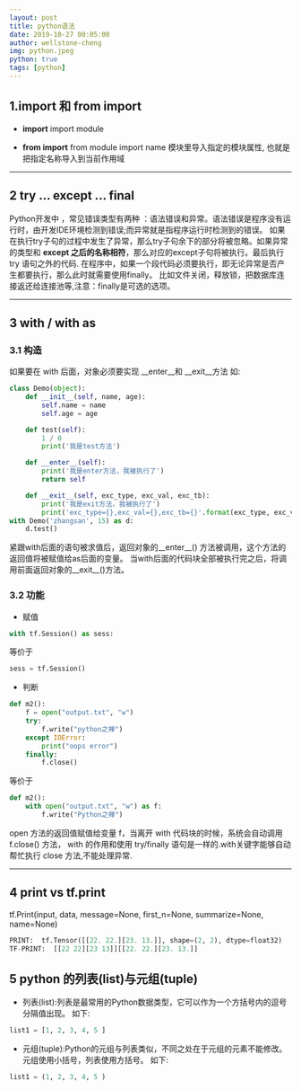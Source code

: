 ```yaml
---
layout: post
title: python语法
date: 2019-10-27 00:05:00
author: wellstone-cheng
img: python.jpeg
python: true
tags: [python]
---
```


## 1.import 和 from import

* **import**
  import module

* **from import**
  from module import name
  模块里导入指定的模块属性, 也就是把指定名称导入到当前作用域
---
## 2 try ... except ... final
Python开发中 ，常见错误类型有两种 ：语法错误和异常。语法错误是程序没有运行时，由开发IDE环境检测到错误;而异常就是指程序运行时检测到的错误。
如果在执行try子句的过程中发生了异常，那么try子句余下的部分将被忽略。如果异常的类型和 **except 之后的名称相符**，那么对应的except子句将被执行。最后执行 try 语句之外的代码.
在程序中，如果一个段代码必须要执行，即无论异常是否产生都要执行，那么此时就需要使用finally。 比如文件关闭，释放锁，把数据库连接返还给连接池等,注意：finally是可选的选项。

---
## 3 with / with as
### 3.1 构造
如果要在 with 后面，对象必须要实现 __enter__和 __exit__方法
如:
``` python
class Demo(object):
    def __init__(self, name, age):
        self.name = name
        self.age = age

    def test(self):
        1 / 0
        print('我是test方法')

    def __enter__(self):
        print('我是enter方法，我被执行了')
        return self

    def __exit__(self, exc_type, exc_val, exc_tb):
        print('我是exit方法，我被执行了')
        print('exc_type={},exc_val={},exc_tb={}'.format(exc_type, exc_val, exc_tb))
with Demo('zhangsan', 15) as d:
    d.test()
```
紧跟with后面的语句被求值后，返回对象的__enter__() 方法被调用，这个方法的返回值将被赋值给as后面的变量。 
当with后面的代码块全部被执行完之后，将调用前面返回对象的__exit__()方法。
### 3.2 功能
* 赋值
``` python 
with tf.Session() as sess:
```
等价于
``` python
sess = tf.Session()
```

* 判断
``` python
def m2():
    f = open("output.txt", "w")
    try:
        f.write("python之禅")
    except IOError:
        print("oops error")
    finally:
        f.close()
```
等价于
``` python
def m2():
    with open("output.txt", "w") as f:
        f.write("Python之禅")
```
open 方法的返回值赋值给变量 f，当离开 with 代码块的时候，系统会自动调用 f.close() 方法， with 的作用和使用 try/finally 语句是一样的.with关键字能够自动帮忙执行 close 方法,不能处理异常.

---

## 4 print vs tf.print
tf.Print(input, data, message=None, first_n=None, summarize=None, name=None)

``` python
PRINT:  tf.Tensor([[22. 22.][23. 13.]], shape=(2, 2), dtype=float32)
TF-PRINT:  [[22 22][23 13]][[22. 22.][23. 13.]]
```
## 5 python 的列表(list)与元组(tuple)
* 列表(list):列表是最常用的Python数据类型，它可以作为一个方括号内的逗号分隔值出现。
如下:
``` python
list1 = [1, 2, 3, 4, 5 ]
```
* 元组(tuple):Python的元组与列表类似，不同之处在于元组的元素不能修改。
元组使用小括号，列表使用方括号。
如下:
``` python
list1 = (1, 2, 3, 4, 5 )
```